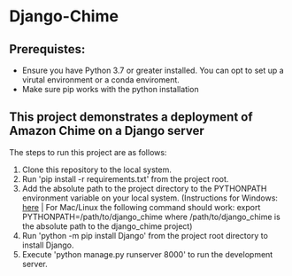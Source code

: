 # Django-Chime

## Prerequistes:

- Ensure you have Python 3.7 or greater installed. You can opt to set up a virutal environment or a conda enviroment.
- Make sure pip works with the python installation

## This project demonstrates a deployment of Amazon Chime on a Django server

The steps to run this project are as follows:

1. Clone this repository to the local system.
2. Run 'pip install -r requirements.txt' from the project root.
3. Add the absolute path to the project directory to the PYTHONPATH environment variable on your local system. 
  (Instructions for Windows: [here](https://stackoverflow.com/questions/3701646/how-to-add-to-the-pythonpath-in-windows-so-it-finds-my-modules-packages) | For Mac/Linux the following command should work: export PYTHONPATH=/path/to/django_chime where /path/to/django_chime is the absolute path to the django_chime project)
4. Run 'python -m pip install Django' from the project root directory to install Django.
5. Execute 'python manage.py runserver 8000' to run the development server.
